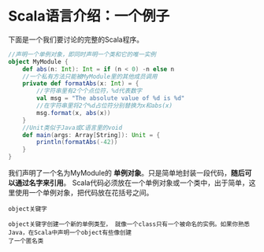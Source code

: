 Scala语言介绍：一个例子
================================================================================
下面是一个我们要讨论的完整的Scala程序。
```scala
//声明一个单例对象，即同时声明一个类和它的唯一实例
object MyModule {
    def abs(n: Int): Int = if (n < 0) -n else n
    //一个私有方法只能被MyModule里的其他成员调用
    private def formatAbs(x: Int) = {
        //字符串里有2个个点位符，%d代表数字
        val msg = "The absolute value of %d is %d"
        //在字符串里将2个%d占位符分别替换为x和abs(x)
        msg.format(x, abs(x))
    }
    //Unit类似于Java或C语言里的void
    def main(args: Array[String]): Unit = {
        println(formatAbs(-42))
    }
}
```
我们声明了一个名为MyModule的 **单例对象**。只是简单地封装一段代码，**随后可以通过名字来引用**。
Scala代码必须放在一个单例对象或一个类中，出于简单，这里使用一个单例对象，把代码放在花括号之间。
```
object关键字

object关键字创建一个新的单例类型， 就像一个class只有一个被命名的实例。如果你熟悉Java，在Scala中声明一个object有些像创建
了一个匿名类
```

